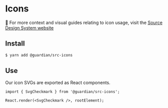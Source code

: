 # Icons

📣 For more context and visual guides relating to icon usage, visit the [Source Design System website](https://www.theguardian.design/2a1e5182b/p/74a822-overview)

## Install

```sh
$ yarn add @guardian/src-icons
```

## Use

Our icon SVGs are exported as React components.

```tsx
import { SvgCheckmark } from '@guardian/src-icons';

React.render(<SvgCheckmark />, rootElement);
```

